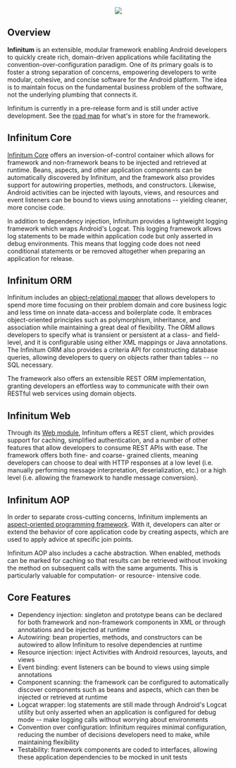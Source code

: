 <p align="center">
  <img id="Infinitum Framework" src="http://infinitumframework.com/images/infinitum.jpg" />
</p>

Overview
--------

**Infinitum** is an extensible, modular framework enabling Android developers to quickly create rich, domain-driven applications while facilitating the convention-over-configuration paradigm. One of its primary goals is to foster a strong separation of concerns, empowering developers to write modular, cohesive, and concise software for the Android platform. The idea is to maintain focus on the fundamental business problem of the software, not the underlying plumbing that connects it.

Infinitum is currently in a pre-release form and is still under active development. See the [road map](https://github.com/InfinitumFramework/Infinitum-Core/wiki/Road-Map) for what's in store for the framework.

Infinitum Core
--------------

[Infinitum Core](https://github.com/InfinitumFramework/Infinitum-Core#core-features) offers an inversion-of-control container which allows for framework and non-framework beans to be injected and retrieved at runtime. Beans, aspects, and other application components can be automatically discovered by Infinitum, and the framework also provides support for autowiring properties, methods, and constructors. Likewise, Android activities can be injected with layouts, views, and resources and event listeners can be bound to views using annotations -- yielding cleaner, more concise code.

In addition to dependency injection, Infinitum provides a lightweight logging framework which wraps Android's Logcat. This logging framework allows log statements to be made within application code but only asserted in debug environments. This means that logging code does not need conditional statements or be removed altogether when preparing an application for release.

Infinitum ORM
-------------

Infinitum includes an [object-relational mapper](https://github.com/InfinitumFramework/Infinitum-ORM) that allows developers to spend more time focusing on their problem domain and core business logic and less time on innate data-access and boilerplate code. It embraces object-oriented principles such as polymorphism, inheritance, and association while maintaining a great deal of flexibility. The ORM allows developers to specify what is transient or persistent at a class- and field-level, and it is configurable using either XML mappings or Java annotations. The Infinitum ORM also provides a criteria API for constructing database queries, allowing developers to query on objects rather than tables -- no SQL necessary.

The framework also offers an extensible REST ORM implementation, granting developers an effortless way to communicate with their own RESTful web services using domain objects.

Infinitum Web
-------------

Through its [Web module](https://github.com/InfinitumFramework/Infinitum-Web), Infinitum offers a REST client, which provides support for caching, simplified authentication, and a number of other features that allow developers to consume REST APIs with ease. The framework offers both fine- and coarse- grained clients, meaning developers can choose to deal with HTTP responses at a low level (i.e. manually performing message interpretation, deserialization, etc.) or a high level (i.e. allowing the framework to handle message conversion).

Infinitum AOP
-------------

In order to separate cross-cutting concerns, Infinitum implements an [aspect-oriented programming framework](https://github.com/InfinitumFramework/Infinitum-AOP). With it, developers can alter or extend the behavior of core application code by creating aspects, which are used to apply advice at specific join points.

Infinitum AOP also includes a cache abstraction. When enabled, methods can be marked for caching so that results can be retrieved without invoking the method on subsequent calls with the same arguments. This is particularly valuable for computation- or resource- intensive code.

Core Features
-------------

* Dependency injection: singleton and prototype beans can be declared for both framework and non-framework components in XML or through annotations and be injected at runtime
* Autowiring: bean properties, methods, and constructors can be autowired to allow Infinitum to resolve dependencies at runtime
* Resource injection: inject Activities with Android resources, layouts, and views
* Event binding: event listeners can be bound to views using simple annotations
* Component scanning: the framework can be configured to automatically discover components such as beans and aspects, which can then be injected or retrieved at runtime
* Logcat wrapper: log statements are still made through Android's Logcat utility but only asserted when an application is configured for debug mode -- make logging calls without worrying about environments
* Convention over configuration: Infinitum requires minimal configuration, reducing the number of decisions developers need to make, while maintaining flexibility
* Testability: framework components are coded to interfaces, allowing these application dependencies to be mocked in unit tests
